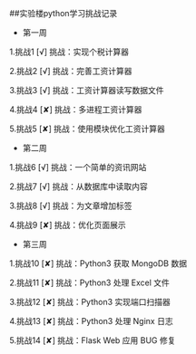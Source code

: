 ##实验楼python学习挑战记录

 - 第一周

 1.挑战1   [√] 挑战：实现个税计算器

 2.挑战2   [√] 挑战：完善工资计算器

 3.挑战3   [√] 挑战：工资计算器读写数据文件

 4.挑战4   [✘] 挑战：多进程工资计算器

 5.挑战5   [✘] 挑战：使用模块优化工资计算器


 - 第二周

 1.挑战6   [√] 挑战：一个简单的资讯网站

 2.挑战7   [√] 挑战：从数据库中读取内容

 3.挑战8   [√] 挑战：为文章增加标签

 4.挑战9   [✘] 挑战：优化页面展示


 - 第三周

 1.挑战10   [✘] 挑战：Python3 获取 MongoDB 数据

 2.挑战11   [✘] 挑战：Python3 处理 Excel 文件

 3.挑战12   [✘] 挑战：Python3 实现端口扫描器

 4.挑战13   [✘] 挑战：Python3 处理 Nginx 日志

 5.挑战14   [✘] 挑战：Flask Web 应用 BUG 修复
